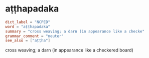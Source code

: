 # aṭṭhapadaka

``` toml
dict_label = "NCPED"
word = "aṭṭhapadaka"
summary = "cross weaving; a darn (in appearance like a checke"
grammar_comment = "neuter"
see_also = ["aṭṭha"]
```

cross weaving; a darn (in appearance like a checkered board)

